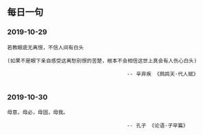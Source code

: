 ## 每日一句 

### 2019-10-29
```
若教眼底无离恨，不信人间有白头

(如果不是眼下亲自感受这离愁别恨的苦楚，根本不会相信这世上真会有人伤心白头)

                                       -- 辛弃疾 《鹧鸪天·代人赋》
                             
```

### 2019-10-30
```
毋意，毋必，毋固，毋我。

                                       -- 孔子 《论语·子罕篇》
                                       
```


